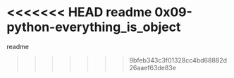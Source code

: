 <<<<<<< HEAD
 readme 0x09-python-everything_is_object 
=======
readme 
>>>>>>> 9bfeb343c3f01328cc4bd68882d26aaef63de83e
